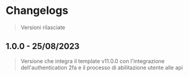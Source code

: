 # Changelogs

> Versioni rilasciate

## 1.0.0 - 25/08/2023

> Versione che integra il template v11.0.0 con l'integrazione dell'authentication 2fa e il processo di abilitazione utente alle api
